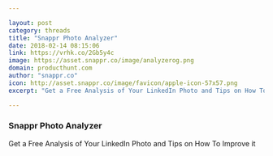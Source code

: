 ```yaml
---

layout: post
category: threads
title: "Snappr Photo Analyzer"
date: 2018-02-14 08:15:06
link: https://vrhk.co/2Gb5y4c
image: https://asset.snappr.co/image/analyzerog.png
domain: producthunt.com
author: "snappr.co"
icon: http://asset.snappr.co/image/favicon/apple-icon-57x57.png
excerpt: "Get a Free Analysis of Your LinkedIn Photo and Tips on How To Improve it"

---
```


### Snappr Photo Analyzer

Get a Free Analysis of Your LinkedIn Photo and Tips on How To Improve it